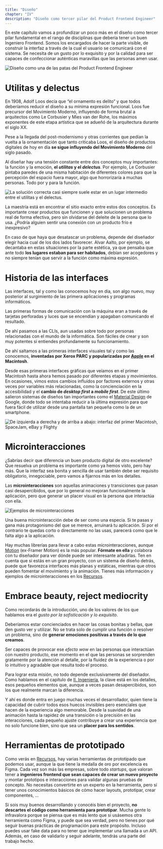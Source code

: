 ```yaml
---
title: "Diseño"
chapter: "IV"
description: "Diseño como tercer pilar del Product Frontend Engineer"
---
```


En este capítulo vamos a profundizar un poco más en el diseño como tercer pilar fundamental en el rango de disciplinas que debería tener un buen Ingeniero Frontend. Somos los encargados de hacer la parte visible, de construir la interfaz a través de la cual el usuario se comunicará con el sistema. Se necesita de un gusto por lo exquisito y por la calidad para ser capaces de confeccionar auténticas maravillas que las personas amen usar.

![Diseño como una de las patas del Product Frontend Engineer](/images/design-pillar.png)

# Utilitas y delectus

En 1908, Adolf Loos decía que “el ornamento es delito” y que todos deberíamos reducir el diseño a su mínima expresión funcional. Loos fue precursor del Movimiento Moderno, influyendo de forma brutal a arquitectos como Le Corbusier y Mies van der Rohe, los máximos exponentes de este etapa artística que se adueñó de la arquitectura durante el siglo XX.

Pese a la llegada del post-modernismo y otras corrientes que pedían la vuelta a la ornamentación que tanto criticaba Loos, el diseño de productos digitales de hoy en día **se sigue influyendo del Movimiento Moderno** del siglo pasado.

Al diseñar hay una tensión constante entre dos conceptos muy importantes: la función y la emoción, **el *utilitas* y el *delectus***. Por ejemplo, Le Corbusier pintaba paredes de una misma habitación de diferentes colores para que la percepción del espacio fuera mayor, algo que horrorizaría a muchas personas. Todo por y para la función.

![La solución correcta casi siempre suele estar en un lugar intermedio entre el *utilitas* y el *delectus*.](/images/utilitas-delectus.png)

La maestría está en encontrar el sitio exacto entre estos dos conceptos. Es importante crear productos que funcionen y que solucionen un problema real de forma efectiva, pero sin olvidarse del deleite de la persona que lo usa. ¿Podría alguien sentir una conexión con un producto frío e inexpresivo?

En caso de que haya que desatascar un problema, depende del diseñador elegir hacia cual de los dos lados favorecer. Alvar Aalto, por ejemplo, se decantaba en estas situaciones por la parte estética, ya que pensaba que ante todo **los lugares estaban para ser habitados**, debían ser acogedores y no siempre tenían que servir a la función como máxima expresión.

# Historia de las interfaces

Las interfaces, tal y como las conocemos hoy en día, son algo nuevo, muy posterior al surgimiento de las primera aplicaciones y programas informáticos.

Las primeras formas de comunicación con la máquina eran a través de tarjetas perforadas y luces que se encendían y apagaban comunicando el resultado.

De ahí pasamos a las CLIs, aun usadas sobre todo por personas relacionadas con el mundo de la informática. Son fáciles de crear y son muy potentes si entiendes profundamente su funcionamiento.

De ahí saltamos a las primeras interfaces visuales tal y como las conocemos, **inventadas por Xerox PARC y popularizadas por [Apple](https://developer.apple.com/design/human-interface-guidelines) en el Macintosh**.

Desde esas primeras interfaces gráficas que veíamos en el primer Macintosh hasta ahora hemos pasado por diferentes etapas y movimientos. En ocasiones, vimos estos cambios influídos por factores externos y otras veces por variables más relacionadas, como la concienciación en la accesibilidad y el **cambio de *desktop first* a *mobile first***. De este último salieron sistemas de diseños tan importantes como el [Material Design](https://m3.material.io/) de Google, donde todo se intentaba reducir a la última expresión para que fuera fácil de utilizar desde una pantalla tan pequeña como la de un smartphone.

![De izquierda a derecha y de arriba a abajo: interfaz del primer Macintosh, SpaceJam, eBay y Flighty](/images/interface-examples.png)

# Microinteracciones

¿Sabrías decir que diferencia un buen producto digital de otro excelente? Que resuelva un problema es importante como ya hemos visto, pero hay más. Que la interfaz sea bonita y sencilla de usar también debe ser requisito obligatorio, innegociable, pero vamos a fijarnos más en los detalles.

Las **microinteracciones** son aquellas animaciones y transiciones que pasan casi desapercibidos, que por lo general no mejoran funcionalmente la aplicación, pero que generar un placer visual en la persona que interactúa con ella.

![Ejemplos de microinteracciones](/images/micro-interactions.gif)

Una buena microinteracción debe de ser como una especia. Si te pasas y gana más protagonismo del que se merece, arruinará tu aplicación. Si por el contrario te quedas corto o directamente no las usas, parecerá como que le falta algo a la aplicación.

Hay muchas librerías para llevar a cabo estas microinteracciones, aunque [Motion](https://motion.dev/) (ex-Framer Motion) es la más popular. **Fórmate en ella** y colabora con tu diseñador para ver dónde puede ser interesante añadirlas. Ten en cuenta que si estás en un gran proyecto, con un sistema de diseño detrás, puede que favorezca interfaces más planas y estáticas, mientras que otros pueden fomentar el movimiento y la animación. Tienes más información y ejemplos de microinteracciones en los [Recursos](/recursos).

# Embrace beauty, reject mediocrity

Como recordarás de la introducción, uno de los valores de los que hablamos era el *gusto por la sofisticación y lo exquisito*.

Deberíamos estar concienciados en hacer las cosas bonitas y bellas, que den gusto ver y utilizar. No se trata solo de cumplir una función o resolver un problema, sino de **generar emociones positivas a través de lo que creamos**.

Ser capaces de provocar ese *efecto wow* en las personas que interactúan con nuestro producto, ese momento en el que las personas se sorprenden gratamente por la atención al detalle, por la fluidez de la experiencia o por lo intuitivo y agradable que resulta todo el proceso.

Para lograr esta misión, no todo depende exclusivamente del diseñador. Como hablamos en el capítulo de [II. Ingeniería](/capitulos/02-ingenieria), la clave está en los detalles, esos pequeños elementos que, aunque a veces pasan desapercibidos, son los que realmente marcan la diferencia.

Y ahí es donde entra en juego muchas veces el desarrollador, quien tiene la capacidad de cubrir todos esos huecos invisibles pero esenciales que hacen de la experiencia algo memorable. Desde la suavidad de una animación hasta la rapidez de una transición o la precisión en las interacciones, cada pequeño ajuste contribuye a crear una experiencia que no solo funcione bien, sino que sea un **placer para los sentidos**.

# Herramientas de prototipado

Como verás en [Recursos](/recursos), hay varias herramientas de prototipado que podemos usar, aunque la que tiene la medalla de oro por excelencia es Figma. Cada vez son más las empresas, sobre todo *startups*, que valoran tener a **ingenieros frontend que sean capaces de crear un nuevo proyecto** y montar prototipos e interacciones para validar algunas pruebas de concepto. No necesitas convertirte en un experto en la herramienta, pero sí tener unos conocimientos básicos de cómo hacer layouts, prototipar, crear componentes, …

Si sois muy buenos desarrollando y conocéis bien el proyecto, **no descartes el código como herramienta para prototipar**. Mucha gente lo infravalora porque se piensa que es más lento que si usásemos otra herramienta como Figma, y puede que sea verdad, pero no tienes por qué seguir buenas prácticas de programación para este propósito. Incluso puedes usar fake data para no tener que implementar una llamada a un API. Además, en caso de validarlo y seguir adelante, tendrás una parte del trabajo hecho.
